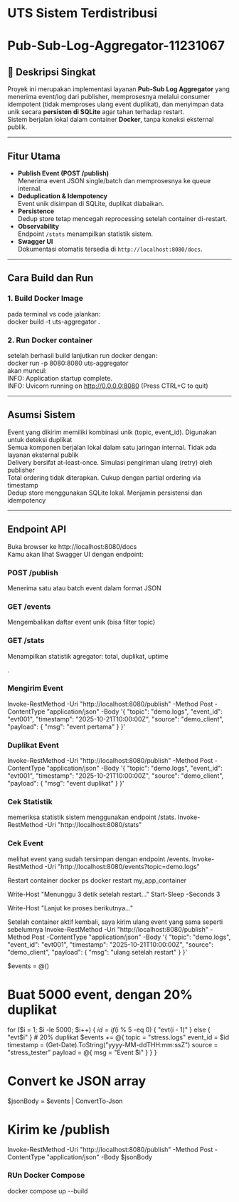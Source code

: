 # UTS Sistem Terdistribusi
# Pub-Sub-Log-Aggregator-11231067

## 📘 Deskripsi Singkat
Proyek ini merupakan implementasi layanan **Pub-Sub Log Aggregator** yang menerima event/log dari publisher, memprosesnya melalui consumer idempotent (tidak memproses ulang event duplikat), dan menyimpan data unik secara **persisten di SQLite** agar tahan terhadap restart.  
Sistem berjalan lokal dalam container **Docker**, tanpa koneksi eksternal publik.

---

## Fitur Utama
- **Publish Event (POST /publish)**  
  Menerima event JSON single/batch dan memprosesnya ke queue internal.
- **Deduplication & Idempotency**  
  Event unik disimpan di SQLite, duplikat diabaikan.
- **Persistence**  
  Dedup store tetap mencegah reprocessing setelah container di-restart.
- **Observability**  
  Endpoint `/stats` menampilkan statistik sistem.
- **Swagger UI**  
  Dokumentasi otomatis tersedia di `http://localhost:8080/docs`.

---

## Cara Build dan Run

### 1. Build Docker Image
pada terminal vs code jalankan:
<br>docker build -t uts-aggregator .

### 2. Run Docker container
setelah berhasil build lanjutkan run docker dengan:
<br>docker run -p 8080:8080 uts-aggregator
<br>akan muncul:
<br>INFO:     Application startup complete.
<br>INFO:     Uvicorn running on http://0.0.0.0:8080 (Press CTRL+C to quit)

---

## Asumsi Sistem
Event yang dikirim memiliki kombinasi unik (topic, event_id). Digunakan untuk deteksi duplikat
<br>Semua komponen berjalan lokal dalam satu jaringan internal. Tidak ada layanan eksternal publik
<br>Delivery bersifat at-least-once. Simulasi pengiriman ulang (retry) oleh publisher
<br>Total ordering tidak diterapkan.	Cukup dengan partial ordering via timestamp
<br>Dedup store menggunakan SQLite lokal. Menjamin persistensi dan idempotency

---
## Endpoint API
Buka browser ke http://localhost:8080/docs
<br>Kamu akan lihat Swagger UI dengan endpoint:

### POST /publish
Menerima satu atau batch event dalam format JSON

### GET /events
Mengembalikan daftar event unik (bisa filter topic)

### GET /stats
Menampilkan statistik agregator: total, duplikat, uptime


. 

### Mengirim Event 
Invoke-RestMethod -Uri "http://localhost:8080/publish" -Method Post -ContentType "application/json" -Body '{
  "topic": "demo.logs",
  "event_id": "evt001",
  "timestamp": "2025-10-21T10:00:00Z",
  "source": "demo_client",
  "payload": { "msg": "event pertama" }
}'

### Duplikat Event
Invoke-RestMethod -Uri "http://localhost:8080/publish" -Method Post -ContentType "application/json" -Body '{
  "topic": "demo.logs",
  "event_id": "evt001",
  "timestamp": "2025-10-21T10:00:00Z",
  "source": "demo_client",
  "payload": { "msg": "event duplikat" }
}'

### Cek Statistik 
memeriksa statistik sistem menggunakan endpoint /stats.
Invoke-RestMethod -Uri "http://localhost:8080/stats"

### Cek Event 
melihat event yang sudah tersimpan dengan endpoint /events.
Invoke-RestMethod -Uri "http://localhost:8080/events?topic=demo.logs"

Restart container
docker ps
docker restart my_app_container

Write-Host "Menunggu 3 detik setelah restart..."
Start-Sleep -Seconds 3

Write-Host "Lanjut ke proses berikutnya..."

Setelah container aktif kembali, saya kirim ulang event yang sama seperti sebelumnya
Invoke-RestMethod -Uri "http://localhost:8080/publish" -Method Post -ContentType "application/json" -Body '{
  "topic": "demo.logs",
  "event_id": "evt001",
  "timestamp": "2025-10-21T10:00:00Z",
  "source": "demo_client",
  "payload": { "msg": "ulang setelah restart" }
}'

$events = @()

# Buat 5000 event, dengan 20% duplikat
for ($i = 1; $i -le 5000; $i++) {
    $id = if ($i % 5 -eq 0) { "evt$($i - 1)" } else { "evt$i" }  # 20% duplikat
    $events += @{
        topic = "stress.logs"
        event_id = $id
        timestamp = (Get-Date).ToString("yyyy-MM-ddTHH:mm:ssZ")
        source = "stress_tester"
        payload = @{ msg = "Event $i" }
    }
}

# Convert ke JSON array
$jsonBody = $events | ConvertTo-Json

# Kirim ke /publish
Invoke-RestMethod -Uri "http://localhost:8080/publish" -Method Post -ContentType "application/json" -Body $jsonBody


### RUn Docker Compose
docker compose up --build
